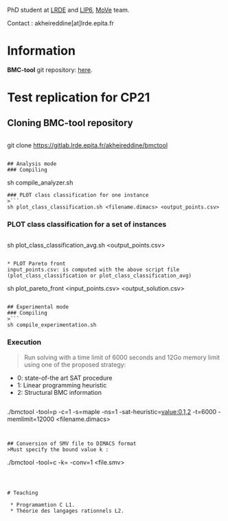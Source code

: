 
PhD student at [LRDE](https://www.lrde.epita.fr/wiki/Home) and [LIP6](https://www.lip6.fr), [MoVe](https://www.lip6.fr/MoVe) team.

Contact : akheireddine[at]lrde.epita.fr

# Information
**BMC-tool** git repository: [here](https://gitlab.lrde.epita.fr/akheireddine/bmctool).

# Test replication for CP21

## Cloning BMC-tool repository 
> ```
git clone https://gitlab.lrde.epita.fr/akheireddine/bmctool
```

## Analysis mode 
### Compiling
```
sh compile_analyzer.sh
```
### PLOT class classification for one instance
>```
sh plot_class_classification.sh <filename.dimacs> <output_points.csv>
```

### PLOT class classification for a set of instances
>```
sh plot_class_classification_avg.sh <dirname> <output_points.csv>
```

* PLOT Pareto front 
input_points.csv: is computed with the above script file (plot_class_classification or plot_class_classification_avg)

```
sh plot_pareto_front <input_points.csv> <output_solution.csv>
```

## Experimental mode
### Compiling
>```
sh compile_experimentation.sh
```

### Execution
> Run solving with a time limit of 6000 seconds and 12Go memory limit using one of the proposed strategy: 
  * 0: state-of-the art SAT procedure
  * 1: Linear programming heuristic
  * 2: Structural BMC information

>```
./bmctool -tool=p -c=1 -s=maple -ns=1 -sat-heuristic=<value:0,1,2> -t=6000 -memlimit=12000 <filename.dimacs>
```


## Conversion of SMV file to DIMACS format
>Must specify the bound value k :
```
./bmctool -tool=c -k=<bound> -conv=1 <file.smv>
```



# Teaching

 * Programamtion C L1.
 * Théorie des langages rationnels L2.


